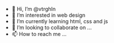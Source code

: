 - 👋 Hi, I’m @vtrghln
- 👀 I’m interested in web design
- 🌱 I’m currently learning html, css and js
- 💞️ I’m looking to collaborate on ...
- 📫 How to reach me ...

<!---
vtrghln/vtrghln is a ✨ special ✨ repository because its `README.md` (this file) appears on your GitHub profile.
You can click the Preview link to take a look at your changes.
--->
